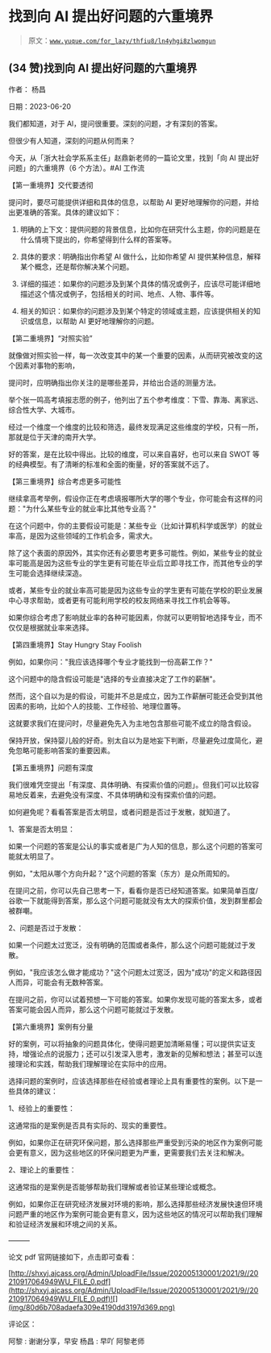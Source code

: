 # 找到向 AI 提出好问题的六重境界

> 原文：[`www.yuque.com/for_lazy/thfiu8/ln4yhgi8zlwomgun`](https://www.yuque.com/for_lazy/thfiu8/ln4yhgi8zlwomgun)



## (34 赞)找到向 AI 提出好问题的六重境界 

作者： 杨昌 

日期：2023-06-20 

我们都知道，对于 Al，提问很重要。深刻的问题，才有深刻的答案。 

但很少有人知道，深刻的问题从何而来？ 

今天，从「浙大社会学系系主任」赵鼎新老师的一篇论文里，找到「向 AI 提出好问题」的六重境界（6 个方法）。#AI 工作流 

【第一重境界】交代要透彻 

提问时，要尽可能提供详细和具体的信息，以帮助 AI 更好地理解你的问题，并给出更准确的答案。具体的建议如下： 

1.   明确的上下文：提供问题的背景信息，比如你在研究什么主题，你的问题是在什么情境下提出的，你希望得到什么样的答案等。 

2.   具体的要求：明确指出你希望 AI 做什么，比如你希望 AI 提供某种信息，解释某个概念，还是帮你解决某个问题。 

3.   详细的描述：如果你的问题涉及到某个具体的情况或例子，应该尽可能详细地描述这个情况或例子，包括相关的时间、地点、人物、事件等。 

4.   相关的知识：如果你的问题涉及到某个特定的领域或主题，应该提供相关的知识或信息，以帮助 AI 更好地理解你的问题。 

【第二重境界】“对照实验” 

就像做对照实验一样，每一次改变其中的某一个重要的因素，从而研究被改变的这个因素对事物的影响， 

提问时，应明确指出你关注的是哪些差异，并给出合适的测量方法。 

举个张一鸣高考填报志愿的例子，他列出了五个参考维度：下雪、靠海、离家远、综合性大学、大城市。 

经过一个维度一个维度的比较和筛选，最终发现满足这些维度的学校，只有一所，那就是位于天津的南开大学。 

好的答案，是在比较中得出。比较的维度，可以来自喜好，也可以来自 SWOT 等的经典模型。有了清晰的标准和全面的衡量，好的答案就不远了。 

【第三重境界】综合考虑更多可能性 

继续拿高考举例，假设你正在考虑填报哪所大学的哪个专业，你可能会有这样的问题："为什么某些专业的就业率比其他专业高？" 

在这个问题中，你的主要假设可能是：某些专业（比如计算机科学或医学）的就业率高，是因为这些领域的工作机会多，需求大。 

除了这个表面的原因外，其实你还有必要思考更多可能性。例如，某些专业的就业率可能高是因为这些专业的学生更有可能在毕业后立即寻找工作，而其他专业的学生可能会选择继续深造。 

或者，某些专业的就业率高可能是因为这些专业的学生更有可能在学校的职业发展中心寻求帮助，或者更有可能利用学校的校友网络来寻找工作机会等等。 

如果你综合考虑了影响就业率的各种可能因素，你就可以更明智地选择专业，而不仅仅是根据就业率来选择。 

【第四重境界】Stay Hungry Stay Foolish 

例如，如果你问："我应该选择哪个专业才能找到一份高薪工作？" 

这个问题中的隐含假设可能是"选择的专业直接决定了工作的薪酬"。 

然而，这个自以为是的假设，可能并不总是成立，因为工作薪酬可能还会受到其他因素的影响，比如个人的技能、工作经验、地理位置等。 

这就要求我们在提问时，尽量避免先入为主地包含那些可能不成立的隐含假设。 

保持开放，保持婴儿般的好奇。别太自以为是地妄下判断，尽量避免过度简化，避免忽略可能影响答案的重要因素。 

【第五重境界】问题有深度 

我们很难凭空提出「有深度、具体明确、有探索价值的问题」。但我们可以比较容易地反着来，去避免没有深度、不具体明确和没有探索价值的问题。 

如何避免呢？看看答案是否太明显，或者问题是否过于发散，就知道了。 

1、答案是否太明显： 

如果一个问题的答案是公认的事实或者是广为人知的信息，那么这个问题的答案可能就太明显了。 

例如，"太阳从哪个方向升起？"这个问题的答案（东方）是众所周知的。 

在提问之前，你可以先自己思考一下，看看你是否已经知道答案。如果简单百度/谷歌一下就能得到答案，那么这个问题可能就没有太大的探索价值，发到群里都会被群嘲。 

2、问题是否过于发散： 

如果一个问题太过宽泛，没有明确的范围或者条件，那么这个问题可能就过于发散。 

例如，"我应该怎么做才能成功？"这个问题太过宽泛，因为"成功"的定义和路径因人而异，可能会有无数种答案。 

在提问之前，你可以试着预想一下可能的答案。如果你发现可能的答案太多，或者答案可能会因人而异，那么这个问题可能就过于发散。 

【第六重境界】案例有分量 

好的案例，可以将抽象的问题具体化，使得问题更加清晰易懂；可以提供实证支持，增强论点的说服力；还可以引发深入思考，激发新的见解和想法；甚至可以连接理论和实践，帮助我们理解理论在实际中的应用。 

选择问题的案例时，应该选择那些在经验或者理论上具有重要性的案例。以下是一些具体的建议： 

1、经验上的重要性： 

这通常指的是案例是否具有实际的、现实的重要性。 

例如，如果你正在研究环保问题，那么选择那些严重受到污染的地区作为案例可能会更有意义，因为这些地区的环保问题更为严重，更需要我们去关注和解决。 

2、理论上的重要性： 

这通常指的是案例是否能够帮助我们理解或者验证某些理论或概念。 

例如，如果你正在研究经济发展对环境的影响，那么选择那些经济发展快速但环境问题严重的地区作为案例可能会更有意义，因为这些地区的情况可以帮助我们理解和验证经济发展和环境之间的关系。 

——— 

论文 pdf 官网链接如下，点击即可查看： 

[http://shxyj.ajcass.org/Admin/UploadFile/Issue/202005130001/2021/9//20210917064949WU_FILE_0.pdf](http://shxyj.ajcass.org/Admin/UploadFile/Issue/202005130001/2021/9//20210917064949WU_FILE_0.pdf)![](img/80d6b708adaefa309e4190dd3197d369.png) 

评论区： 

阿黎 : 谢谢分享，早安 杨昌 : 早吖 阿黎老师